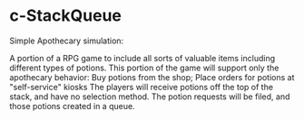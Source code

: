 ﻿# c-StackQueue


Simple Apothecary simulation:


A portion of a RPG game to include all sorts of valuable items including different types of potions. This portion of the game will support only the apothecary behavior: Buy potions from the shop; Place orders for potions at "self-service" kiosks
The players will receive potions off the top of the stack, and have no selection method. The potion requests will be filed, and those potions created in a queue.
